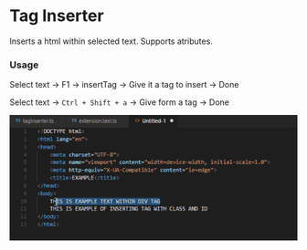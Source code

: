 # Tag Inserter
Inserts a html within selected text. Supports atributes.
### Usage
Select text -> F1 -> insertTag -> Give it a tag to insert -> Done

Select text -> ```Ctrl + Shift + a``` -> Give form a tag -> Done

![Presentation](docs/presentation.gif)
